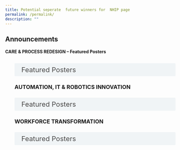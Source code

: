 ```yaml
---
title: Potential seperate  future winners for  NHIP page
permalink: /permalink/
description: ""
---
```

<style>
.button {
  background-color: white;
  cursor: pointer;
  padding: 5px;
  width: 100%;
  border: none;
  text-align: left;
  outline: none;
  transition: 0.4s;
	font-size: 1.25em;
}

.panel {
  padding: 0 18px;
  display: none;
  background-color: white;
  overflow: hidden;
}


.active,
.button:hover {
  background-color: white;
}

input {
  display: none;
}

label {
  position: relative;
  display: block;
  padding: 8px 22px;
  margin: 0 0 5px 0;
  cursor: pointer;
  background: #F0F4F6;
  border-radius: 3px;
  width: 100%;
  color: #484848;
  transition: height 0.4s;
  font-size: 1.25em;
}

label:hover {
  background: #BD2D37;
  color: #FFF;
}

.accordion-content {
  padding: 10px 0px 30px 30px;
  margin: 0 0 1px 0;
  border-radius: 3px;
	font-size: 1.25em;
}

input + label::before {
  content: url("https://d33wubrfki0l68.cloudfront.net/2726d99e678e7823e23532634fdd6e83dfe96a99/c39dd/images/chevron-down.svg");
  font-weight: 400;
  font-size: 1.25em;
  line-height: 1.1rem;
  padding: 0;
  position: absolute;
  right: 0.5rem;
  top: 50%;
  transform: translateY(-50%);
  transition: transform 0.4s ease-in-out;
}

input:checked + label::before {
  content: url("https://d33wubrfki0l68.cloudfront.net/7468164d2fc2ad4fdea648e6cf2de622c2f70892/1819b/images/chevron-up.svg");
  transform: translateY(-50%) rotateZ(180deg);
}

input + label + .accordion-content {
  display: none;
}

input:checked + label + .accordion-content {
  display: block;
}

</style>
<h2>Announcements</h2>

<h4>CARE &amp; PROCESS REDESIGN – Featured Posters</h4>

<div class="container">
	<div class="accordion-content">
	  <input style="font-size: 1.25em;" id="title2" type="checkbox"><label style="font-size: 1.25em;" for="title2">Featured Posters </label>
	<div class="accordion-content">
	<div class="para"><table class="table">
  <thead>
    <tr>
      <th style="color: red; text-align:center;" scope="col">Project Title </th>
      <th style="color: white; background-color: grey; text\-align:center;" scope="col">Project Title </th>
      </tr>
  </thead>
  <tbody>
    <tr>
      <td style="color: red; text-align:center;" scope="row">Text</td>
			<td style="color: red; text-align:center;">Text</td>
    </tr>
   
  </tbody>
</table>
</div>
	</div>
		
<h4>AUTOMATION, IT &amp; ROBOTICS INNOVATION</h4>
	<div>
	<input id="title3" type="checkbox"><label style="font-size: 1.25em;" for="title3"> Featured Posters </label>
	<div class="accordion-content">
	<div class="para"><table class="table">
  <thead>
    <tr>
      <th style="color: white; text-align:center;" scope="col">Project Title </th>
      <th style="color: white; background-color: grey; text\-align:center;" scope="col">Project Title </th>
      </tr>
  </thead>
  <tbody>
    <tr>
      <td style="color: white; text-align:center;" scope="row">Text</td>
			<td style="color: white; text-align:center;">Text</td>
    </tr>
   
  </tbody>
</table> 
</div>
	</div>
	<h4>	WORKFORCE TRANSFORMATION</h4>
	<div>
	<input id="title4" type="checkbox"><label style="font-size: 1.25em;" for="title4"> Featured Posters </label>
	<div class="accordion-content">
	<div class="para"><table class="table">
  <thead>
    <tr>
      <th style="color: white; text-align:center;font-size: 1.25em;" scope="col">Project Title </th>
      <th style="color: white; background-color: grey; text\-align:center;font-size: 1.25em;" scope="col">Project Title </th>
      </tr>
  </thead>
  <tbody>
    <tr>
      <td style="color: white; text-align:center;font-size: 1.25em;" scope="row">Text</td>
			<td style="color: white; text-align:center;font-size: 1.25em;">Text</td>
    </tr>
   
  </tbody>
</table>
</div>
	</div>
</div></div></div></div>